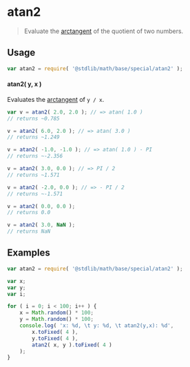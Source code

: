 atan2
===

> Evaluate the [arctangent][arctangent] of the quotient of two numbers.

<!-- <usage> -->

## Usage

``` javascript
var atan2 = require( '@stdlib/math/base/special/atan2' );
```

#### atan2( y, x )

Evaluates the [arctangent][arctangent] of `y / x`.

``` javascript
var v = atan2( 2.0, 2.0 ); // => atan( 1.0 )
// returns ~0.785

v = atan2( 6.0, 2.0 ); // => atan( 3.0 )
// returns ~1.249

v = atan2( -1.0, -1.0 ); // => atan( 1.0 ) - PI
// returns ~-2.356

v = atan2( 3.0, 0.0 ); // => PI / 2
// returns ~1.571

v = atan2( -2.0, 0.0 ); // => - PI / 2
// returns ~-1.571

v = atan2( 0.0, 0.0 );
// returns 0.0

v = atan2( 3.0, NaN );
// returns NaN
```

<!-- </usage> -->


<!-- <examples> -->

## Examples

``` javascript
var atan2 = require( '@stdlib/math/base/special/atan2' );

var x;
var y;
var i;

for ( i = 0; i < 100; i++ ) {
    x = Math.random() * 100;
    y = Math.random() * 100;
    console.log( 'x: %d, \t y: %d, \t atan2(y,x): %d',
        x.toFixed( 4 ),
        y.toFixed( 4 ),
        atan2( x, y ).toFixed( 4 )
    );
}
```

<!-- </examples> -->


<!-- <links> -->

[arctangent]: https://en.wikipedia.org/wiki/Inverse_trigonometric_functions

<!-- </links> -->
